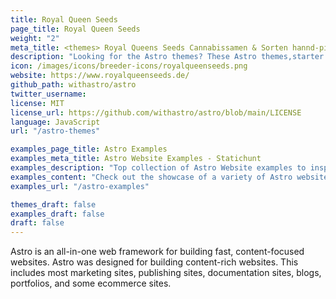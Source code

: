 ```yaml
---
title: Royal Queen Seeds
page_title: Royal Queen Seeds
weight: "2"
meta_title: <themes> Royal Queens Seeds Cannabissamen & Sorten hannd-picked) | Statichunt
description: "Looking for the Astro themes? These Astro themes,starter and templates are ideal for any type of website, from businesses to personal blogs."
icon: /images/icons/breeder-icons/royalqueenseeds.png
website: https://www.royalqueenseeds.de/
github_path: withastro/astro
twitter_username: 
license: MIT
license_url: https://github.com/withastro/astro/blob/main/LICENSE
language: JavaScript
url: "/astro-themes"

examples_page_title: Astro Examples
examples_meta_title: Astro Website Examples - Statichunt
examples_description: "Top collection of Astro Website examples to inspire the creation of your business or personal website."
examples_content: "Check out the showcase of a variety of Astro website examples. Get inspired about building your next web project on the Astro static site generator."
examples_url: "/astro-examples"

themes_draft: false
examples_draft: false
draft: false
---
```


Astro is an all-in-one web framework for building fast, content-focused websites. Astro was designed for building content-rich websites. This includes most marketing sites, publishing sites, documentation sites, blogs, portfolios, and some ecommerce sites.
